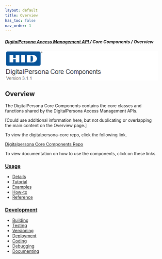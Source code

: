 ```yaml
---
layout: default
title: Overview
has_toc: false
nav_order: 1
---
```


##### [DigitalPersona Access Management API ](https://lenhodgeman.github.io/digitalpersona-access-management-api/)/ Core Components / Overview  

![](docs/assets/HID-DPAM-Core.png)  

## Overview

The DigitalPersona Core Components contains the core classes and functions shared by the DigitalPersona Access Management APIs.

[Could use additional information here, but not duplicating or overlapping the main content on the Overview page.]

To view the digitalpersona-core repo, click the following link.

[Digitalpersona Core Components Repo](https://lenhodgeman.github.io/digitalpersona-core/)

To view documentation on how to use the components, click on these links.

### [Usage](docs/usage/index.md)
* [Details](docs/usage/details.md)
* [Tutorial](docs/usage/tutorial.md)
* [Examples](docs/usage/examples.md)
* [How-to](docs/usage/how-to.md)
* [Reference](docs/usage/reference.md)

### [Development](docs/development/index.md)
* [Building](docs/development/building.md)
* [Testing](docs/development/testing.md)
* [Versioning](docs/development/versioning.md)
* [Deployment](docs/development/testing.md)
* [Coding](docs/development/coding.md)
* [Debugging](docs/development/debugging.md)
* [Documenting](docs/development/documenting.md)
